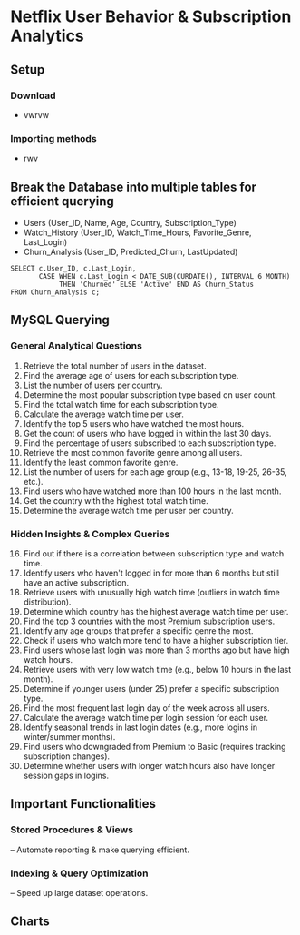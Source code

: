 # Netflix User Behavior & Subscription Analytics

## Setup

### **Download**
- vwrvw

### **Importing methods**
- rwv

## Break the Database into multiple tables for efficient querying 
- Users (User_ID, Name, Age, Country, Subscription_Type)
- Watch_History (User_ID, Watch_Time_Hours, Favorite_Genre, Last_Login)
- Churn_Analysis (User_ID, Predicted_Churn, LastUpdated)
```
SELECT c.User_ID, c.Last_Login,
       CASE WHEN c.Last_Login < DATE_SUB(CURDATE(), INTERVAL 6 MONTH) 
            THEN 'Churned' ELSE 'Active' END AS Churn_Status
FROM Churn_Analysis c;
```

## MySQL Querying
### **General Analytical Questions**
1. Retrieve the total number of users in the dataset.  
2. Find the average age of users for each subscription type.  
3. List the number of users per country.  
4. Determine the most popular subscription type based on user count.  
5. Find the total watch time for each subscription type.  
6. Calculate the average watch time per user.  
7. Identify the top 5 users who have watched the most hours.  
8. Get the count of users who have logged in within the last 30 days.  
9. Find the percentage of users subscribed to each subscription type.  
10. Retrieve the most common favorite genre among all users.  
11. Identify the least common favorite genre.  
12. List the number of users for each age group (e.g., 13-18, 19-25, 26-35, etc.).  
13. Find users who have watched more than 100 hours in the last month.  
14. Get the country with the highest total watch time.  
15. Determine the average watch time per user per country.  

### **Hidden Insights & Complex Queries**
16. Find out if there is a correlation between subscription type and watch time.  
17. Identify users who haven't logged in for more than 6 months but still have an active subscription.  
18. Retrieve users with unusually high watch time (outliers in watch time distribution).  
19. Determine which country has the highest average watch time per user.  
20. Find the top 3 countries with the most Premium subscription users.  
21. Identify any age groups that prefer a specific genre the most.  
22. Check if users who watch more tend to have a higher subscription tier.  
23. Find users whose last login was more than 3 months ago but have high watch hours.  
24. Retrieve users with very low watch time (e.g., below 10 hours in the last month).  
25. Determine if younger users (under 25) prefer a specific subscription type.  
26. Find the most frequent last login day of the week across all users.  
27. Calculate the average watch time per login session for each user.  
28. Identify seasonal trends in last login dates (e.g., more logins in winter/summer months).  
29. Find users who downgraded from Premium to Basic (requires tracking subscription changes).  
30. Determine whether users with longer watch hours also have longer session gaps in logins.

## Important Functionalities
### **Stored Procedures & Views** 
– Automate reporting & make querying efficient.



### **Indexing & Query Optimization**
– Speed up large dataset operations.



## Charts
